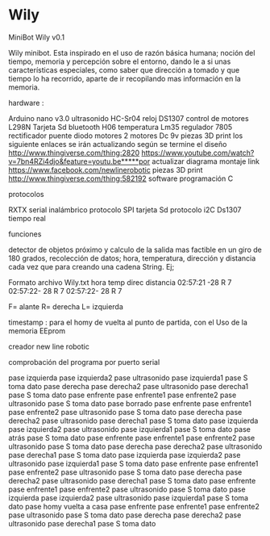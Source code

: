 Wily
====

MiniBot Wily v0.1

Wily minibot. Esta inspirado en el uso de razón básica humana; noción del tiempo, memoria y percepción sobre el entorno, dando le a si  unas características especiales, como saber que dirección a tomado y que tiempo lo ha recorrido, aparte de ir recopilando mas información en la memoria. 

hardware :

Arduino nano v3.0
ultrasonido HC-Sr04
reloj DS1307
control de motores L298N
Tarjeta Sd 
bluetooth H06 
temperatura Lm35
regulador 7805
rectificador puente diodo motores 
2 motores Dc  9v
piezas 3D print los siguiente enlaces se irán actualizando según se termine el diseño 
http://www.thingiverse.com/thing:2820
https://www.youtube.com/watch?v=7bn4RZi4djo&feature=youtu.be*****por actualizar
diagrama montaje link
https://www.facebook.com/newlinerobotic
piezas 3D print http://www.thingiverse.com/thing:582192
software 
programación C

protocolos 

RXTX serial inalámbrico 
protocolo SPI tarjeta Sd
protocolo i2C Ds1307 tiempo real 

funciones 

detector de objetos próximo y calculo de la salida mas factible en un giro de 180 grados, 
recolección de datos; hora, temperatura, dirección y distancia cada vez que para 
creando una cadena  String. 
Ej;

Formato archivo Wily.txt
hora        temp  direc distancia
02:57:21 -28       R     7
02:57:22- 28       R     7
02:57:22- 28       R     7

F= alante
R= derecha
L= izquierda


timestamp : para el homy de vuelta al punto de partida, con el Uso de la memoria EEprom


creador new line robotic

comprobación del programa por puerto serial 

pase izquierda
pase izquierda2
pase ultrasonido
pase izquierda1
pase S toma dato
pase derecha
pase derecha2
pase ultrasonido
pase derecha1
pase S toma dato
pase enfrente
pase enfrente1
pase enfrente2
pase ultrasonido
pase S toma dato
pase borrado
pase enfrente
pase enfrente1
pase enfrente2
pase ultrasonido
pase S toma dato
pase derecha
pase derecha2
pase ultrasonido
pase derecha1
pase S toma dato
pase izquierda
pase izquierda2
pase ultrasonido
pase izquierda1
pase S toma dato
pase atrás
pase S toma dato
pase enfrente
pase enfrente1
pase enfrente2
pase ultrasonido
pase S toma dato
pase derecha
pase derecha2
pase ultrasonido
pase derecha1
pase S toma dato
pase izquierda
pase izquierda2
pase ultrasonido
pase izquierda1
pase S toma dato
pase enfrente
pase enfrente1
pase enfrente2
pase ultrasonido
pase S toma dato
pase derecha
pase derecha2
pase ultrasonido
pase derecha1
pase S toma dato
pase enfrente
pase enfrente1
pase enfrente2
pase ultrasonido
pase S toma dato
pase izquierda
pase izquierda2
pase ultrasonido
pase izquierda1
pase S toma dato
pase homy vuelta a casa 
pase enfrente
pase enfrente1
pase enfrente2
pase ultrasonido
pase S toma dato
pase derecha
pase derecha2
pase ultrasonido
pase derecha1
pase S toma dato
